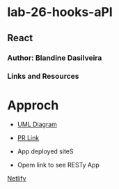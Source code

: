 # lab-26-hooks-aPI


##  React

### Author: Blandine Dasilveira

### Links and Resources


# Approch





- [UML Diagram]()


- [PR Link]()


-  App deployed siteS
- Opem link to see RESTy App  


[Netlify]()





